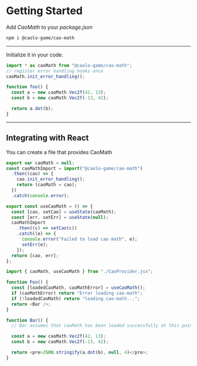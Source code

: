 # Getting Started

Add _CaoMath_ to your _package.json_

```bash
npm i @caolo-game/cao-math
```

---

Initialize it in your code.

```javascript
import * as caoMath from "@caolo-game/cao-math";
// register error handling hooks once
caoMath.init_error_handling();

function foo() {
  const a = new caoMath.Vec2f(42, 13);
  const b = new caoMath.Vec2f(-13, 42);

  return a.dot(b);
}
```

---

## Integrating with React

You can create a file that provides CaoMath

```javascript
export var caoMath = null;
const caoMathImport = import("@caolo-game/cao-math")
  .then((cao) => {
    cao.init_error_handling();
    return (caoMath = cao);
  })
  .catch(console.error);

export const useCaoMath = () => {
  const [cao, setCao] = useState(caoMath);
  const [err, setErr] = useState(null);
  caoMathImport
    .then((c) => setCao(c))
    .catch((e) => {
      console.error("Failed to load cao math", e);
      setErr(e);
    });
  return [cao, err];
};
```

```javascript
import { caoMath, useCaoMath } from "./CaoProvider.jsx";

function Foo() {
  const [loadedCaoMath, caoMathError] = useCaoMath();
  if (caoMathError) return "Error loading cao-math";
  if (!loadedCaoMath) return "loading cao-math...";
  return <Bar />;
}

function Bar() {
  // Bar assumes that caoMath has been loaded successfully at this point

  const a = new caoMath.Vec2f(42, 13);
  const b = new caoMath.Vec2f(-13, 42);

  return <pre>JSON.stringify(a.dot(b), null, 4)</pre>;
}
```
